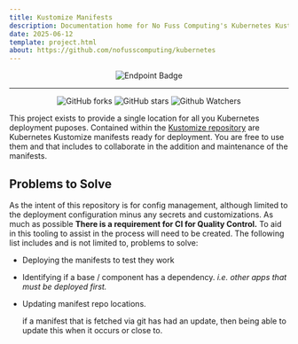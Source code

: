 ```yaml
---
title: Kustomize Manifests
description: Documentation home for No Fuss Computing's Kubernetes Kustomize Manifests
date: 2025-06-12
template: project.html
about: https://github.com/nofusscomputing/kubernetes
---
```


<span style="text-align: center;">

![Endpoint Badge](https://img.shields.io/endpoint?url=https%3A%2F%2Fraw.githubusercontent.com%2Fnofusscomputing%2Fkubernetes%2Frefs%2Fheads%2Fdevelopment%2F.meta%2Fproject_status.json)

----

![GitHub forks](https://img.shields.io/github/forks/NofussComputing/kubernetes?logo=github&style=plastic&color=000000&labell=Forks) ![GitHub stars](https://img.shields.io/github/stars/NofussComputing/kubernetes?color=000000&logo=github&style=plastic) ![Github Watchers](https://img.shields.io/github/watchers/NofussComputing/kubernetes?color=000000&label=Watchers&logo=github&style=plastic)

</span>

This project exists to provide a single location for all you Kubernetes deployment puposes. Contained within the [Kustomize repository](https://github.com/nofusscomputing/kubernetes) are Kubernetes Kustomize manifests ready for deployment. You are free to use them and that includes to collaborate in the addition and maintenance of the manifests.


## Problems to Solve

As the intent of this repository is for config management, although limited to the deployment configuration minus any secrets and customizations. As much as possible **There is a requirement for CI for Quality Control.** To aid in this tooling to assist in the process will need to be created. The following list includes and is not limited to, problems to solve:

- Deploying the manifests to test they work

- Identifying if a base / component has a dependency. _i.e. other apps that must be deployed first._

- Updating manifest repo locations.

  if a manifest that is fetched via git has had an update, then being able to update this when it occurs or close to.
